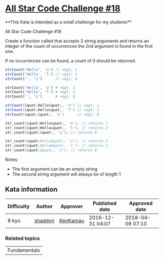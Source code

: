 
<h1><a href="https://www.codewars.com/kata/5865918c6b569962950002a1">All Star Code Challenge #18</a></h1>
<p>
**This Kata is intended as a small challenge for my students**

All Star Code Challenge #18

Create a function called that accepts 2 string arguments and returns an integer of the count of occurrences the 2nd argument is found in the first one.

If no occurrences can be found, a count of 0 should be returned.

```javascript
strCount('Hello', 'o') // =&gt; 1
strCount('Hello', 'l') // =&gt; 2
strCount('', 'z')      // =&gt; 0
```
```ruby
strCount('Hello', 'o') # =&gt; 1
strCount('Hello', 'l') # =&gt; 2
strCount('', 'z')      # =&gt; 0
```
```java
strCount(&quot;Hello&quot;, 'o') // =&gt; 1
strCount(&quot;Hello&quot;, 'l') // =&gt; 2
strCount(&quot;&quot;, 'z')      // =&gt; 0
```
```c
str_count(&quot;Hello&quot;, 'o'); // returns 1
str_count(&quot;Hello&quot;, 'l'); // returns 2
str_count(&quot;&quot;, 'z'); // returns 0
```
```nasm
str_count(&quot;Hello&quot;, 'o'); // returns 1
str_count(&quot;Hello&quot;, 'l'); // returns 2
str_count(&quot;&quot;, 'z'); // returns 0
```

Notes:
* The first argument can be an empty string  
* The second string argument will always be of length 1

</p>
<h2>Kata information</h2>
<table>
  <thead>
    <tr>
      <th>Difficulty</th>
      <th>Author</th>
      <th>Approver</th>
      <th>Published date</th>
      <th>Approved date</th>
    </tr>
  </thead>
  <tbody>
    <tr>
      <td>8 kyu</td>
      <td> <a href="https://www.codewars.com/users/shaddyjr">shaddyjr</a></td>
      <td> <a href="https://www.codewars.com/users/KenKamau">KenKamau</a></td>
      <td>2016-12-31 04:07</td>
      <td>2018-04-08 07:10</td>
    </tr>
  </tbody>
</table>
<h3>Related topics</h3>
<table>
  <tbody></tbody>
  <tr>
    <td>Fundamentals</td>
  </tr>
</table>
